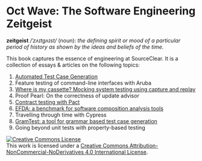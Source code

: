 # Oct Wave: The Software Engineering Zeitgeist

**zeitgeist** _/ˈzʌɪtɡʌɪst/_ (noun):
_the defining spirit or mood of a particular period of history as shown by the ideas and beliefs of the time._

This book captures the essence of engineering at SourceClear. It is a collection of essays & articles on the following topics:

1. [Automated Test Case Generation](chapters/01-automated-test-case-generation.md)
1. Feature testing of command-line interfaces with Aruba
1. [Where is my cassette? Mocking system testing using capture and replay](chapters/03-where-is-my-casette.md)
1. Proof Pearl: On the correctness of update advisor
1. [Contract testing with Pact](chapters/05-Contract%20testing%20with%20Pact.md)
1. [EFDA: a benchmark for software composition analysis tools](chapters/06-EFDA:%20a%20benchmark%20for%20software%20composition%20analysis%20tools.md)
1. Travelling through time with Cypress
1. [GramTest: a tool for grammar based test case generation](chapters/09-GramTest:%20a%20tool%20for%20grammar%20based%20test%20case%20generation.md)
1. Going beyond unit tests with property-based testing

<a rel="license" href="http://creativecommons.org/licenses/by-nc-nd/4.0/"><img alt="Creative Commons License" style="border-width:0" src="https://i.creativecommons.org/l/by-nc-nd/4.0/88x31.png" /></a><br />This work is licensed under a <a rel="license" href="http://creativecommons.org/licenses/by-nc-nd/4.0/">Creative Commons Attribution-NonCommercial-NoDerivatives 4.0 International License</a>.
